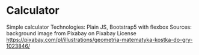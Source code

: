 # Calculator
Simple calculator
Technologies: Plain JS, Bootstrap5 with flexbox
Sources: background image from Pixabay on Pixabay License https://pixabay.com/pl/illustrations/geometria-matematyka-kostka-do-gry-1023846/ 
